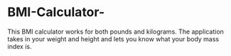 # BMI-Calculator-
This BMI calculator works for both pounds and kilograms. The application takes in your weight and height and lets you know what your body mass index is.

